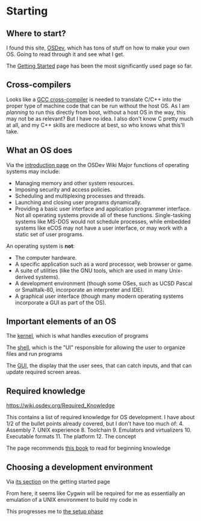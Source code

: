 # Starting
## Where to start?
I found this site, [OSDev](https://wiki.osdev.org/Expanded_Main_Page), which has tons of stuff on how to make your own OS.
Going to read through it and see what I get.

The [Getting Started](https://wiki.osdev.org/Getting_Started) page has been the most significantly used page so far.

## Cross-compilers
Looks like a [GCC cross-compiler](https://wiki.osdev.org/GCC_Cross-Compiler) is needed to translate C/C++ into the proper type of machine code that can be run without the host OS.
As I am *planning* to run this directly from boot, without a host OS in the way, this may not be as relevant? But I have no idea.
I also don't know C pretty much at all, and my C++ skills are mediocre at best, so who knows what this'll take.

## What an OS does
Via the [introduction page](https://wiki.osdev.org/Introduction) on the OSDev Wiki
Major functions of operating systems may include:
- Managing memory and other system resources.
- Imposing security and access policies.
- Scheduling and multiplexing processes and threads.
- Launching and closing user programs dynamically.
- Providing a basic user interface and application programmer interface.
Not all operating systems provide all of these functions. Single-tasking systems like MS-DOS would not schedule processes, while embedded systems like eCOS may not have a user interface, or may work with a static set of user programs.

An operating system is **not**:
- The computer hardware.
- A specific application such as a word processor, web browser or game.
- A suite of utilities (like the GNU tools, which are used in many Unix-derived systems).
- A development environment (though some OSes, such as UCSD Pascal or Smalltalk-80, incorporate an interpreter and IDE).
- A graphical user interface (though many modern operating systems incorporate a GUI as part of the OS).

## Important elements of an OS
The [kernel](https://wiki.osdev.org/Introduction#:~:text=of%20operating%20systems.-,What%20is%20a%20kernel%3F,-The%20kernel%20of), which is what handles execution of programs

The [shell](https://wiki.osdev.org/Introduction#:~:text=operation%20more%20efficiently.-,What%20is%20a%20shell%3F,-A%20shell%20is), which is the "UI" responsible for allowing the user to organize files and run programs

The [GUI](https://wiki.osdev.org/Introduction#:~:text=etc.-,What%20is%20a%20GUI%20about%3F,-The%20graphical%20user), the display that the user sees, that can catch inputs, and that can update required screen areas.

## Required knowledge
https://wiki.osdev.org/Required_Knowledge

This contains a list of required knowledge for OS development. I have about 1/2 of the bullet points already covered, but I don't have too much of:
4. Assembly
7. UNIX experience
8. Toolchain
9. Emulators and virtualizers
10. Executable formats
11. The platform
12. The concept

The page recommends [this book](https://github.com/tuhdo/os01/blob/master/Operating_Systems_From_0_to_1.pdf) to read for beginning knowledge

## Choosing a development environment
Via [its section](https://wiki.osdev.org/Getting_Started#:~:text=semester%20isn%27t%20realistic.-,Choosing%20your%20development%20environment,-You%20need%20a) on the getting started page

From here, it seems like Cygwin will be required for me as essentially an emulation of a UNIX environment to build my code in

This progresses me to [the setup phase](setup.md)

